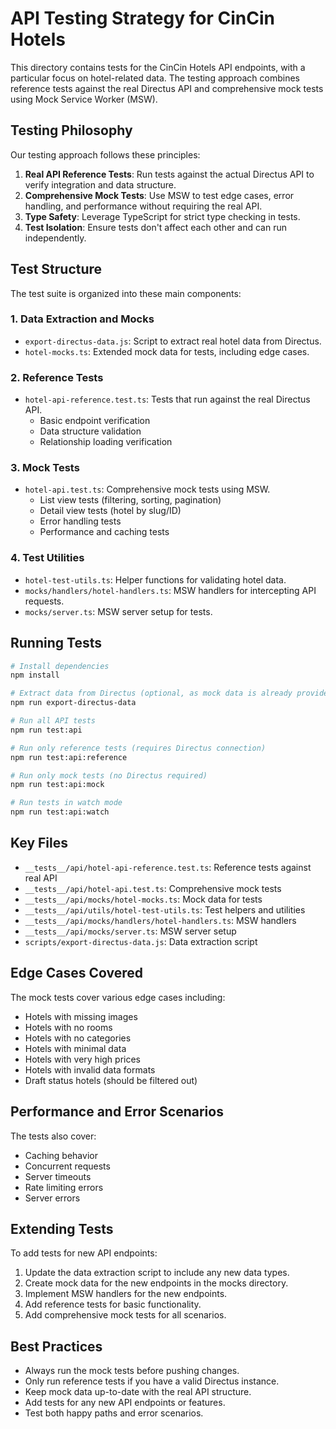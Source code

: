 # API Testing Strategy for CinCin Hotels

This directory contains tests for the CinCin Hotels API endpoints, with a particular focus on hotel-related data. The testing approach combines reference tests against the real Directus API and comprehensive mock tests using Mock Service Worker (MSW).

## Testing Philosophy

Our testing approach follows these principles:

1. **Real API Reference Tests**: Run tests against the actual Directus API to verify integration and data structure.
2. **Comprehensive Mock Tests**: Use MSW to test edge cases, error handling, and performance without requiring the real API.
3. **Type Safety**: Leverage TypeScript for strict type checking in tests.
4. **Test Isolation**: Ensure tests don't affect each other and can run independently.

## Test Structure

The test suite is organized into these main components:

### 1. Data Extraction and Mocks

- `export-directus-data.js`: Script to extract real hotel data from Directus.
- `hotel-mocks.ts`: Extended mock data for tests, including edge cases.

### 2. Reference Tests

- `hotel-api-reference.test.ts`: Tests that run against the real Directus API.
  - Basic endpoint verification
  - Data structure validation
  - Relationship loading verification

### 3. Mock Tests

- `hotel-api.test.ts`: Comprehensive mock tests using MSW.
  - List view tests (filtering, sorting, pagination)
  - Detail view tests (hotel by slug/ID)
  - Error handling tests
  - Performance and caching tests

### 4. Test Utilities

- `hotel-test-utils.ts`: Helper functions for validating hotel data.
- `mocks/handlers/hotel-handlers.ts`: MSW handlers for intercepting API requests.
- `mocks/server.ts`: MSW server setup for tests.

## Running Tests

```bash
# Install dependencies
npm install

# Extract data from Directus (optional, as mock data is already provided)
npm run export-directus-data

# Run all API tests
npm run test:api

# Run only reference tests (requires Directus connection)
npm run test:api:reference

# Run only mock tests (no Directus required)
npm run test:api:mock

# Run tests in watch mode
npm run test:api:watch
```

## Key Files

- `__tests__/api/hotel-api-reference.test.ts`: Reference tests against real API
- `__tests__/api/hotel-api.test.ts`: Comprehensive mock tests
- `__tests__/api/mocks/hotel-mocks.ts`: Mock data for tests
- `__tests__/api/utils/hotel-test-utils.ts`: Test helpers and utilities
- `__tests__/api/mocks/handlers/hotel-handlers.ts`: MSW handlers
- `__tests__/api/mocks/server.ts`: MSW server setup
- `scripts/export-directus-data.js`: Data extraction script

## Edge Cases Covered

The mock tests cover various edge cases including:

- Hotels with missing images
- Hotels with no rooms
- Hotels with no categories
- Hotels with minimal data
- Hotels with very high prices
- Hotels with invalid data formats
- Draft status hotels (should be filtered out)

## Performance and Error Scenarios

The tests also cover:

- Caching behavior
- Concurrent requests
- Server timeouts
- Rate limiting errors
- Server errors

## Extending Tests

To add tests for new API endpoints:

1. Update the data extraction script to include any new data types.
2. Create mock data for the new endpoints in the mocks directory.
3. Implement MSW handlers for the new endpoints.
4. Add reference tests for basic functionality.
5. Add comprehensive mock tests for all scenarios.

## Best Practices

- Always run the mock tests before pushing changes.
- Only run reference tests if you have a valid Directus instance.
- Keep mock data up-to-date with the real API structure.
- Add tests for any new API endpoints or features.
- Test both happy paths and error scenarios.